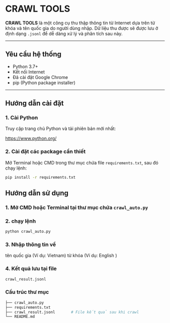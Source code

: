 # CRAWL TOOLS

**CRAWL TOOLS** là một công cụ thu thập thông tin từ Internet dựa trên từ khóa và tên quốc gia do người dùng nhập. Dữ liệu thu được sẽ được lưu ở định dạng `.jsonl` để dễ dàng xử lý và phân tích sau này.

---

## Yêu cầu hệ thống

- Python 3.7+
- Kết nối Internet
- Đã cài đặt Google Chrome
- pip (Python package installer)

---

## Hướng dẫn cài đặt

### 1. Cài Python

Truy cập trang chủ Python và tải phiên bản mới nhất:

https://www.python.org/

### 2. Cài đặt các package cần thiết

Mở Terminal hoặc CMD trong thư mục chứa file `requirements.txt`, sau đó chạy lệnh:

```bash
pip install -r requirements.txt
```

## Hướng dẫn sử dụng
### 1. Mở CMD hoặc Terminal tại thư mục chứa ```crawl_auto.py```
### 2. chạy lệnh
```bash
python crawl_auto.py
```
### 3. Nhập thông tin về 
tên quốc gia  (Ví dụ: Vietnam)
từ khóa (Ví dụ: English )
### 4. Kết quả lưu tại file 
```bash
crawl_result.jsonl
```
### Cấu trúc thư mục
```bash
├── crawl_auto.py
├── requirements.txt
├── crawl_result.jsonl       # File kết quả sau khi crawl
└── README.md
```
